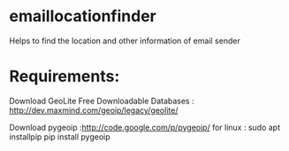 # emaillocationfinder
Helps to find the location and other information of email sender
# Requirements:
 Download GeoLite Free Downloadable Databases : http://dev.maxmind.com/geoip/legacy/geolite/

 Download pygeoip :http://code.google.com/p/pygeoip/
 for linux : sudo apt installpip
	     pip install pygeoip


